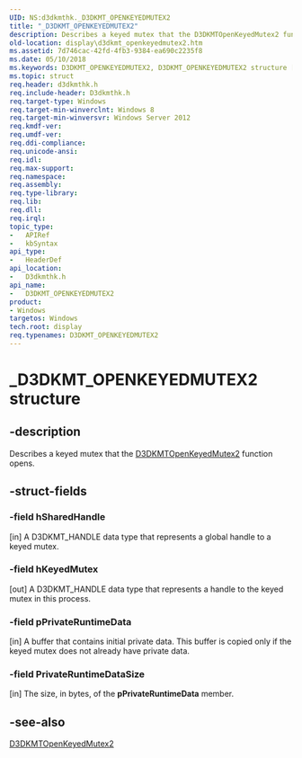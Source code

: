 ```yaml
---
UID: NS:d3dkmthk._D3DKMT_OPENKEYEDMUTEX2
title: "_D3DKMT_OPENKEYEDMUTEX2"
description: Describes a keyed mutex that the D3DKMTOpenKeyedMutex2 function opens.
old-location: display\d3dkmt_openkeyedmutex2.htm
ms.assetid: 7d746cac-42fd-4fb3-9384-ea690c2235f8
ms.date: 05/10/2018
ms.keywords: D3DKMT_OPENKEYEDMUTEX2, D3DKMT_OPENKEYEDMUTEX2 structure [Display Devices], _D3DKMT_OPENKEYEDMUTEX2, d3dkmthk/D3DKMT_OPENKEYEDMUTEX2, display.d3dkmt_openkeyedmutex2
ms.topic: struct
req.header: d3dkmthk.h
req.include-header: D3dkmthk.h
req.target-type: Windows
req.target-min-winverclnt: Windows 8
req.target-min-winversvr: Windows Server 2012
req.kmdf-ver: 
req.umdf-ver: 
req.ddi-compliance: 
req.unicode-ansi: 
req.idl: 
req.max-support: 
req.namespace: 
req.assembly: 
req.type-library: 
req.lib: 
req.dll: 
req.irql: 
topic_type:
-	APIRef
-	kbSyntax
api_type:
-	HeaderDef
api_location:
-	D3dkmthk.h
api_name:
-	D3DKMT_OPENKEYEDMUTEX2
product:
- Windows
targetos: Windows
tech.root: display
req.typenames: D3DKMT_OPENKEYEDMUTEX2
---
```


# _D3DKMT_OPENKEYEDMUTEX2 structure


## -description


Describes a keyed mutex that the <a href="https://msdn.microsoft.com/library/windows/hardware/hh439405">D3DKMTOpenKeyedMutex2</a> function opens.


## -struct-fields




### -field hSharedHandle

[in] A D3DKMT_HANDLE data type that represents a global handle to a keyed mutex.


### -field hKeyedMutex

[out] A D3DKMT_HANDLE data type that represents a handle to the keyed mutex in this process.


### -field pPrivateRuntimeData

[in] A buffer that contains initial private data. This buffer is copied only if the keyed mutex does not already have private data.


### -field PrivateRuntimeDataSize

[in] The size, in bytes, of the <b>pPrivateRuntimeData</b> member.


## -see-also




<a href="https://msdn.microsoft.com/library/windows/hardware/hh439405">D3DKMTOpenKeyedMutex2</a>
 

 

